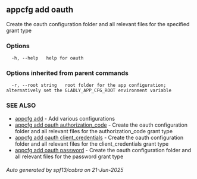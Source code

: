 ## appcfg add oauth

Create the oauth configuration folder and all relevant files for the specified grant type

### Options

```
  -h, --help   help for oauth
```

### Options inherited from parent commands

```
  -r, --root string   root folder for the app configuration; alternatively set the GLADLY_APP_CFG_ROOT environment variable
```

### SEE ALSO

* [appcfg add](appcfg_add.md)	 - Add various configurations
* [appcfg add oauth authorization_code](appcfg_add_oauth_authorization_code.md)	 - Create the oauth configuration folder and all relevant files for the authorization_code grant type
* [appcfg add oauth client_credentials](appcfg_add_oauth_client_credentials.md)	 - Create the oauth configuration folder and all relevant files for the client_credentials grant type
* [appcfg add oauth password](appcfg_add_oauth_password.md)	 - Create the oauth configuration folder and all relevant files for the password grant type

###### Auto generated by spf13/cobra on 21-Jun-2025
